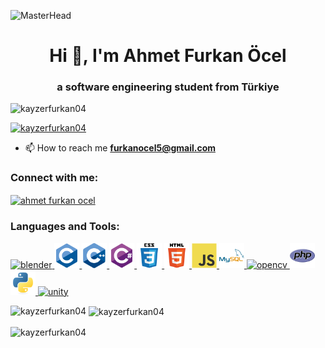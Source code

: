 ![MasterHead](https://images-wixmp-ed30a86b8c4ca887773594c2.wixmp.com/f/e96e62aa-16de-490d-8797-ec8d99edc46c/dgbc8qm-0138f745-5a7a-4404-864c-e89bce07f138.png/v1/fill/w_1182,h_676,q_70,strp/hacker_with_hoodie_by_manthan003_dgbc8qm-pre.jpg?token=eyJ0eXAiOiJKV1QiLCJhbGciOiJIUzI1NiJ9.eyJzdWIiOiJ1cm46YXBwOjdlMGQxODg5ODIyNjQzNzNhNWYwZDQxNWVhMGQyNmUwIiwiaXNzIjoidXJuOmFwcDo3ZTBkMTg4OTgyMjY0MzczYTVmMGQ0MTVlYTBkMjZlMCIsIm9iaiI6W1t7ImhlaWdodCI6Ijw9NzMyIiwicGF0aCI6IlwvZlwvZTk2ZTYyYWEtMTZkZS00OTBkLTg3OTctZWM4ZDk5ZWRjNDZjXC9kZ2JjOHFtLTAxMzhmNzQ1LTVhN2EtNDQwNC04NjRjLWU4OWJjZTA3ZjEzOC5wbmciLCJ3aWR0aCI6Ijw9MTI4MCJ9XV0sImF1ZCI6WyJ1cm46c2VydmljZTppbWFnZS5vcGVyYXRpb25zIl19.5b-Ks0WPx6d5mrmjxWUGf-tvUEvyrKITad3G7eKvxDc)
<h1 align="center">Hi 👋, I'm Ahmet Furkan Öcel</h1>
<h3 align="center">a software engineering student from Türkiye</h3>

<p align="left"> <img src="https://komarev.com/ghpvc/?username=kayzerfurkan04&label=Profile%20views&color=0e75b6&style=flat" alt="kayzerfurkan04" /> </p>

<p align="left"> <a href="https://github.com/ryo-ma/github-profile-trophy"><img src="https://github-profile-trophy.vercel.app/?username=kayzerfurkan04" alt="kayzerfurkan04" /></a> </p>

- 📫 How to reach me **furkanocel5@gmail.com**

<h3 align="left">Connect with me:</h3>
<p align="left">
<a href="https://linkedin.com/in/ahmet furkan ocel" target="blank"><img align="center" src="https://raw.githubusercontent.com/rahuldkjain/github-profile-readme-generator/master/src/images/icons/Social/linked-in-alt.svg" alt="ahmet furkan ocel" height="30" width="40" /></a>
</p>

<h3 align="left">Languages and Tools:</h3>
<p align="left"> <a href="https://www.blender.org/" target="_blank" rel="noreferrer"> <img src="https://download.blender.org/branding/community/blender_community_badge_white.svg" alt="blender" width="40" height="40"/> </a> <a href="https://www.cprogramming.com/" target="_blank" rel="noreferrer"> <img src="https://raw.githubusercontent.com/devicons/devicon/master/icons/c/c-original.svg" alt="c" width="40" height="40"/> </a> <a href="https://www.w3schools.com/cpp/" target="_blank" rel="noreferrer"> <img src="https://raw.githubusercontent.com/devicons/devicon/master/icons/cplusplus/cplusplus-original.svg" alt="cplusplus" width="40" height="40"/> </a> <a href="https://www.w3schools.com/cs/" target="_blank" rel="noreferrer"> <img src="https://raw.githubusercontent.com/devicons/devicon/master/icons/csharp/csharp-original.svg" alt="csharp" width="40" height="40"/> </a> <a href="https://www.w3schools.com/css/" target="_blank" rel="noreferrer"> <img src="https://raw.githubusercontent.com/devicons/devicon/master/icons/css3/css3-original-wordmark.svg" alt="css3" width="40" height="40"/> </a> <a href="https://www.w3.org/html/" target="_blank" rel="noreferrer"> <img src="https://raw.githubusercontent.com/devicons/devicon/master/icons/html5/html5-original-wordmark.svg" alt="html5" width="40" height="40"/> </a> <a href="https://developer.mozilla.org/en-US/docs/Web/JavaScript" target="_blank" rel="noreferrer"> <img src="https://raw.githubusercontent.com/devicons/devicon/master/icons/javascript/javascript-original.svg" alt="javascript" width="40" height="40"/> </a> <a href="https://www.mysql.com/" target="_blank" rel="noreferrer"> <img src="https://raw.githubusercontent.com/devicons/devicon/master/icons/mysql/mysql-original-wordmark.svg" alt="mysql" width="40" height="40"/> </a> <a href="https://opencv.org/" target="_blank" rel="noreferrer"> <img src="https://www.vectorlogo.zone/logos/opencv/opencv-icon.svg" alt="opencv" width="40" height="40"/> </a> <a href="https://www.php.net" target="_blank" rel="noreferrer"> <img src="https://raw.githubusercontent.com/devicons/devicon/master/icons/php/php-original.svg" alt="php" width="40" height="40"/> </a> <a href="https://www.python.org" target="_blank" rel="noreferrer"> <img src="https://raw.githubusercontent.com/devicons/devicon/master/icons/python/python-original.svg" alt="python" width="40" height="40"/> </a> <a href="https://unity.com/" target="_blank" rel="noreferrer"> <img src="https://www.vectorlogo.zone/logos/unity3d/unity3d-icon.svg" alt="unity" width="40" height="40"/> </a> </p>

<p><img align="left" src="https://github-readme-stats.vercel.app/api/top-langs?username=kayzerfurkan04&show_icons=true&locale=en&layout=compact" alt="kayzerfurkan04" /></p>

<p>&nbsp;<img align="center" src="https://github-readme-stats.vercel.app/api?username=kayzerfurkan04&show_icons=true&locale=en" alt="kayzerfurkan04" /></p>

<p><img align="center" src="https://github-readme-streak-stats.herokuapp.com/?user=kayzerfurkan04&" alt="kayzerfurkan04" /></p>
